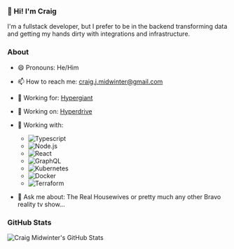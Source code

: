 ### 👋 Hi! I'm Craig

I'm a fullstack developer, but I prefer to be in the backend transforming data and getting my hands dirty with integrations and infrastructure.

### About
- 😄 Pronouns: He/Him
- 📫 How to reach me: craig.j.midwinter@gmail.com

- 🔭 Working for: [Hypergiant](https://hypergiant.com/)
- 🔭 Working on: [Hyperdrive](https://hypergiant.com/platform)
- 🔭 Working with:
  - ![Typescript](https://img.shields.io/badge/Lang-Typescript-informational?style=flat-square&logo=typescript&logoColor=white&color=3178C6)
  - ![Node.js](https://img.shields.io/badge/Lang-Node.js-informational?style=flat-square&logo=node.js&logoColor=white&color=339933)
  - ![React](https://img.shields.io/badge/Framework-React-informational?style=flat-square&logo=react&logoColor=white&color=61DAFB)
  - ![GraphQL](https://img.shields.io/badge/Tools-GraphQL-informational?style=flat-square&logo=graphql&logoColor=white&color=E434AA)
  - ![Kubernetes](https://img.shields.io/badge/Tools-Kubernetes-informational?style=flat-square&logo=kubernetes&logoColor=white&color=326CE5)
  - ![Docker](https://img.shields.io/badge/Tools-Docker-informational?style=flat-square&logo=docker&logoColor=white&color=2496ED)
  - ![Terraform](https://img.shields.io/badge/Tools-Terraform-informational?style=flat-square&logo=terraform&logoColor=white&color=7B42BC)

- 💬 Ask me about: The Real Housewives or pretty much any other Bravo reality tv show...


### GitHub Stats
![Craig Midwinter's GitHub Stats](https://github-readme-stats.vercel.app/api?username=craigjmidwinter&count_private=true&show_icons=true)
